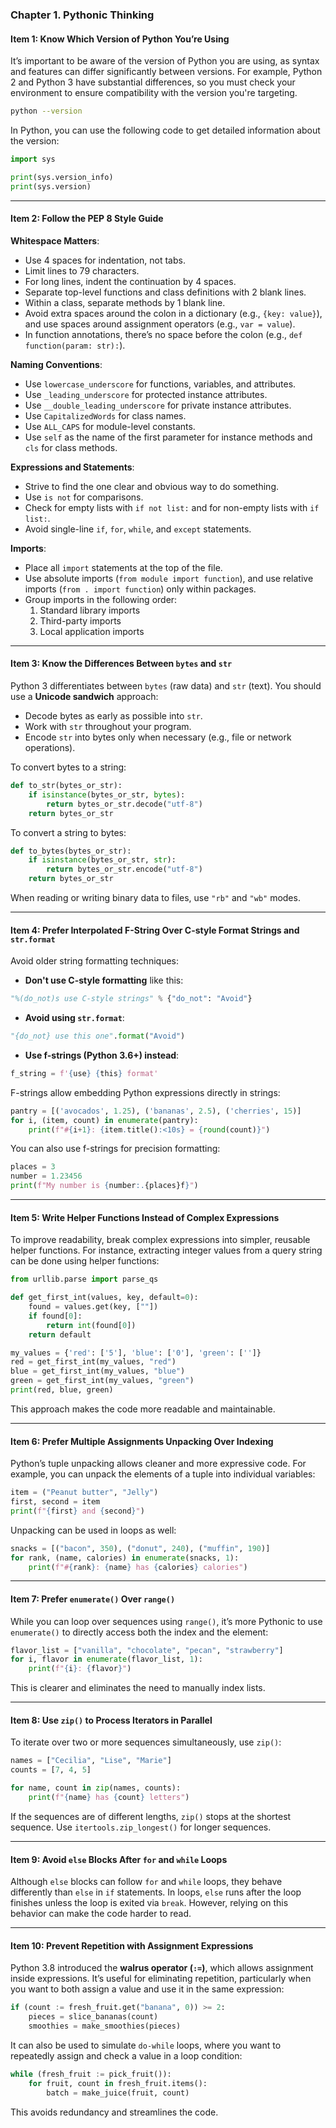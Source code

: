 ### Chapter 1. Pythonic Thinking

#### **Item 1: Know Which Version of Python You’re Using**

It’s important to be aware of the version of Python you are using, as syntax and features can differ significantly between versions. For example, Python 2 and Python 3 have substantial differences, so you must check your environment to ensure compatibility with the version you're targeting.

```bash
python --version
```

In Python, you can use the following code to get detailed information about the version:

```python
import sys

print(sys.version_info)
print(sys.version)
```

---

#### **Item 2: Follow the PEP 8 Style Guide**

**Whitespace Matters**:
- Use 4 spaces for indentation, not tabs.
- Limit lines to 79 characters.
- For long lines, indent the continuation by 4 spaces.
- Separate top-level functions and class definitions with 2 blank lines.
- Within a class, separate methods by 1 blank line.
- Avoid extra spaces around the colon in a dictionary (e.g., `{key: value}`), and use spaces around assignment operators (e.g., `var = value`).
- In function annotations, there’s no space before the colon (e.g., `def function(param: str):`).

**Naming Conventions**:
- Use `lowercase_underscore` for functions, variables, and attributes.
- Use `_leading_underscore` for protected instance attributes.
- Use `__double_leading_underscore` for private instance attributes.
- Use `CapitalizedWords` for class names.
- Use `ALL_CAPS` for module-level constants.
- Use `self` as the name of the first parameter for instance methods and `cls` for class methods.

**Expressions and Statements**:
- Strive to find the one clear and obvious way to do something.
- Use `is not` for comparisons.
- Check for empty lists with `if not list:` and for non-empty lists with `if list:`.
- Avoid single-line `if`, `for`, `while`, and `except` statements.

**Imports**:
- Place all `import` statements at the top of the file.
- Use absolute imports (`from module import function`), and use relative imports (`from . import function`) only within packages.
- Group imports in the following order:
    1. Standard library imports
    2. Third-party imports
    3. Local application imports

---

#### **Item 3: Know the Differences Between `bytes` and `str`**

Python 3 differentiates between `bytes` (raw data) and `str` (text). You should use a **Unicode sandwich** approach:
- Decode bytes as early as possible into `str`.
- Work with `str` throughout your program.
- Encode `str` into bytes only when necessary (e.g., file or network operations).

To convert bytes to a string:
```python
def to_str(bytes_or_str):
    if isinstance(bytes_or_str, bytes):
        return bytes_or_str.decode("utf-8")
    return bytes_or_str
```

To convert a string to bytes:
```python
def to_bytes(bytes_or_str):
    if isinstance(bytes_or_str, str):
        return bytes_or_str.encode("utf-8")
    return bytes_or_str
```

When reading or writing binary data to files, use `"rb"` and `"wb"` modes.

---

#### **Item 4: Prefer Interpolated F-String Over C-style Format Strings and `str.format`**

Avoid older string formatting techniques:
- **Don't use C-style formatting** like this:
```python
"%(do_not)s use C-style strings" % {"do_not": "Avoid"}
```

- **Avoid using `str.format`**:
```python
"{do_not} use this one".format("Avoid")
```

- **Use f-strings (Python 3.6+) instead**:
```python
f_string = f'{use} {this} format'
```

F-strings allow embedding Python expressions directly in strings:
```python
pantry = [('avocados', 1.25), ('bananas', 2.5), ('cherries', 15)]
for i, (item, count) in enumerate(pantry):
    print(f"#{i+1}: {item.title():<10s} = {round(count)}")
```

You can also use f-strings for precision formatting:
```python
places = 3
number = 1.23456
print(f"My number is {number:.{places}f}")
```

---

#### **Item 5: Write Helper Functions Instead of Complex Expressions**

To improve readability, break complex expressions into simpler, reusable helper functions. For instance, extracting integer values from a query string can be done using helper functions:

```python
from urllib.parse import parse_qs

def get_first_int(values, key, default=0):
    found = values.get(key, [""])
    if found[0]:
        return int(found[0])
    return default

my_values = {'red': ['5'], 'blue': ['0'], 'green': ['']}
red = get_first_int(my_values, "red")
blue = get_first_int(my_values, "blue")
green = get_first_int(my_values, "green")
print(red, blue, green)
```

This approach makes the code more readable and maintainable.

---

#### **Item 6: Prefer Multiple Assignments Unpacking Over Indexing**

Python’s tuple unpacking allows cleaner and more expressive code. For example, you can unpack the elements of a tuple into individual variables:

```python
item = ("Peanut butter", "Jelly")
first, second = item
print(f"{first} and {second}")
```

Unpacking can be used in loops as well:
```python
snacks = [("bacon", 350), ("donut", 240), ("muffin", 190)]
for rank, (name, calories) in enumerate(snacks, 1):
    print(f"#{rank}: {name} has {calories} calories")
```

---

#### **Item 7: Prefer `enumerate()` Over `range()`**

While you can loop over sequences using `range()`, it’s more Pythonic to use `enumerate()` to directly access both the index and the element:

```python
flavor_list = ["vanilla", "chocolate", "pecan", "strawberry"]
for i, flavor in enumerate(flavor_list, 1):
    print(f"{i}: {flavor}")
```

This is clearer and eliminates the need to manually index lists.

---

#### **Item 8: Use `zip()` to Process Iterators in Parallel**

To iterate over two or more sequences simultaneously, use `zip()`:

```python
names = ["Cecilia", "Lise", "Marie"]
counts = [7, 4, 5]

for name, count in zip(names, counts):
    print(f"{name} has {count} letters")
```

If the sequences are of different lengths, `zip()` stops at the shortest sequence. Use `itertools.zip_longest()` for longer sequences.

---

#### **Item 9: Avoid `else` Blocks After `for` and `while` Loops**

Although `else` blocks can follow `for` and `while` loops, they behave differently than `else` in `if` statements. In loops, `else` runs after the loop finishes unless the loop is exited via `break`. However, relying on this behavior can make the code harder to read.

---

#### **Item 10: Prevent Repetition with Assignment Expressions**

Python 3.8 introduced the **walrus operator (`:=`)**, which allows assignment inside expressions. It’s useful for eliminating repetition, particularly when you want to both assign a value and use it in the same expression:

```python
if (count := fresh_fruit.get("banana", 0)) >= 2:
    pieces = slice_bananas(count)
    smoothies = make_smoothies(pieces)
```

It can also be used to simulate `do-while` loops, where you want to repeatedly assign and check a value in a loop condition:

```python
while (fresh_fruit := pick_fruit()):
    for fruit, count in fresh_fruit.items():
        batch = make_juice(fruit, count)
```

This avoids redundancy and streamlines the code.